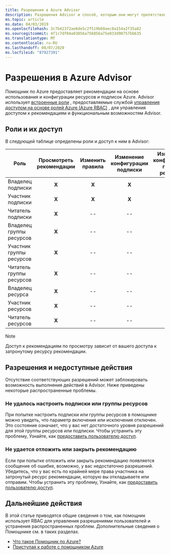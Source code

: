 ```yaml
---
title: Разрешения в Azure Advisor
description: Разрешения Advisor и способ, которым они могут препятствовать настройке подписок или отложить или отклонить рекомендации.
ms.topic: article
ms.date: 04/03/2019
ms.openlocfilehash: 3c7b42372ae6de5c2f519b69aec8a154a2f35a82
ms.sourcegitcommit: 4f1c7df04a03856a756856a75e033d90757bb635
ms.translationtype: MT
ms.contentlocale: ru-RU
ms.lasthandoff: 08/07/2020
ms.locfileid: "87927391"
---
```

# <a name="permissions-in-azure-advisor"></a>Разрешения в Azure Advisor

Помощник по Azure предоставляет рекомендации на основе использования и конфигурации ресурсов и подписок Azure. Advisor использует [встроенные роли](../role-based-access-control/built-in-roles.md) , предоставляемые службой [управления доступом на основе ролей Azure (Azure RBAC)](../role-based-access-control/overview.md) , для управления доступом к рекомендациям и функциональным возможностям Advisor. 

## <a name="roles-and-their-access"></a>Роли и их доступ

В следующей таблице определены роли и доступ к ним в Advisor:

| **Роль** | **Просмотреть рекомендации** | **Изменить правила** | **Изменение конфигурации подписки** | **Изменение конфигурации группы ресурсов**| **Отклонить и отложить рекомендации**|
|---|:---:|:---:|:---:|:---:|:---:|
|Владелец подписки|**X**|**X**|**X**|**X**|**X**|
|Участник подписки|**X**|**X**|**X**|**X**|**X**|
|Читатель подписки|**X**|--|--|--|--|
|Владелец группы ресурсов|**X**|--|--|**X**|**X**|
|Участник группы ресурсов|**X**|--|--|**X**|**X**|
|Читатель группы ресурсов|**X**|--|--|--|--|
|Владелец ресурса|**X**|--|--|--|**X**|
|Участник ресурсов|**X**|--|--|--|**X**|
|Читатель ресурсов|**X**|--|--|--|--|

> [!NOTE]
> Доступ к рекомендациям по просмотру зависит от вашего доступа к затронутому ресурсу рекомендации.

## <a name="permissions-and-unavailable-actions"></a>Разрешения и недоступные действия

Отсутствие соответствующих разрешений может заблокировать возможность выполнения действий в Advisor. Ниже приведены некоторые распространенные проблемы.

### <a name="unable-to-configure-subscriptions-or-resource-groups"></a>Не удалось настроить подписки или группы ресурсов

При попытке настроить подписки или группы ресурсов в помощнике можно увидеть, что параметр включения или исключения отключен. Это состояние означает, что у вас нет достаточного уровня разрешений для этой группы ресурсов или подписки. Чтобы устранить эту проблему, Узнайте, как [предоставить пользователю доступ](../role-based-access-control/quickstart-assign-role-user-portal.md).

### <a name="unable-to-postpone-or-dismiss-a-recommendation"></a>Не удается отложить или закрыть рекомендацию

Если при попытке отложить или закрыть рекомендацию появляется сообщение об ошибке, возможно, у вас недостаточно разрешений. Убедитесь, что у вас есть по крайней мере права участника на затронутый ресурс рекомендации, которую вы откладываете или отправим. Чтобы устранить эту проблему, Узнайте, как [предоставить пользователю доступ](../role-based-access-control/quickstart-assign-role-user-portal.md).

## <a name="next-steps"></a>Дальнейшие действия

В этой статье приводятся общие сведения о том, как помощник использует RBAC для управления разрешениями пользователей и устранения распространенных проблем. Дополнительные сведения о Помощнике см. в таких разделах.

- [Что такое Помощник по Azure?](./advisor-overview.md)
- [Приступая к работе с помощником Azure](./advisor-get-started.md)
